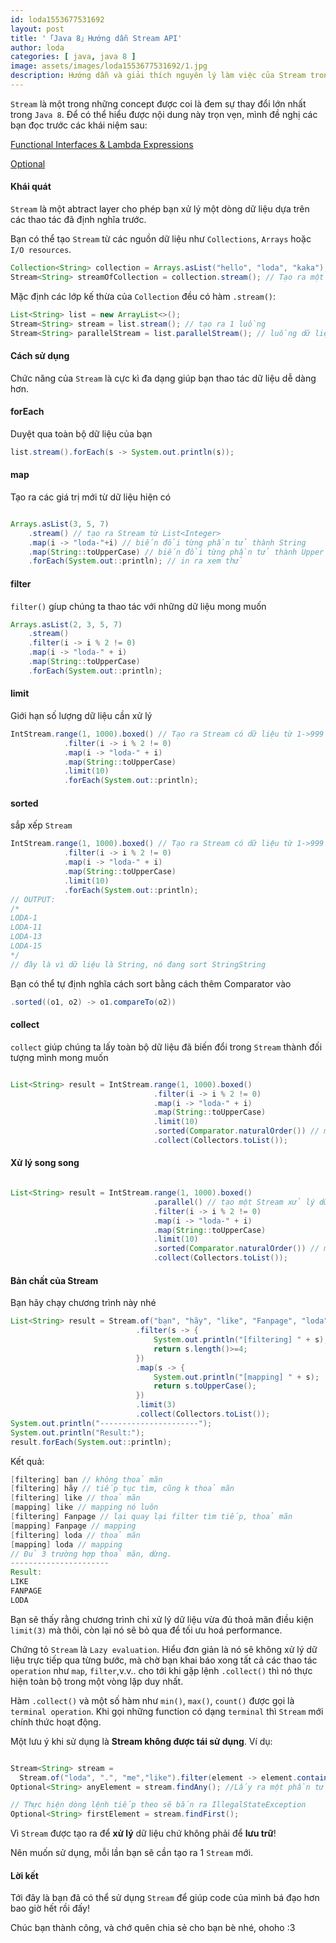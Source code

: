 ```yaml
---
id: loda1553677531692
layout: post
title: '「Java 8」Hướng dẫn Stream API'
author: loda
categories: [ java, java 8 ]
image: assets/images/loda1553677531692/1.jpg
description: Hướng dẫn và giải thích nguyên lý làm việc của Stream trong Java 8
---
```


`Stream` là một trong những concept được coi là đem sự thay đổi lớn nhất trong `Java 8`. Để có thể hiểu được nội dung này trọn vẹn, mình đề nghị các bạn đọc trước các khái niệm sau:

[Functional Interfaces & Lambda Expressions][link-functional]

[Optional][link-optional]

#### Khái quát

`Stream` là một abtract layer cho phép bạn xử lý một dòng dữ liệu dựa trên các thao tác đã định nghĩa trước.

Bạn có thể tạo `Stream` từ các nguồn dữ liệu như `Collections`, `Arrays` hoặc `I/O resources`.

```java
Collection<String> collection = Arrays.asList("hello", "loda", "kaka");
Stream<String> streamOfCollection = collection.stream(); // Tạo ra một stream từ collection
```

Mặc định các lớp kế thừa của `Collection` đều có hàm `.stream()`:

```java
List<String> list = new ArrayList<>();
Stream<String> stream = list.stream(); // tạo ra 1 luồng
Stream<String> parallelStream = list.parallelStream(); // luồng dữ liệu song song (xử lý trên nhiều thread cùng lúc)
```

#### Cách sử dụng

Chức năng của `Stream` là cực kì đa dạng giúp bạn thao tác dữ liệu dễ dàng hơn.

#### forEach

Duyệt qua toàn bộ dữ liệu của bạn

```java
list.stream().forEach(s -> System.out.println(s));
```

#### map

Tạo ra các giá trị mới từ dữ liệu hiện có

```java

Arrays.asList(3, 5, 7)
    .stream() // tạo ra Stream từ List<Integer>
    .map(i -> "loda-"+i) // biến đổi từng phần tử thành String 
    .map(String::toUpperCase) // biến đổi từng phần tử thành Upper case
    .forEach(System.out::println); // in ra xem thử
```

#### filter

`filter()` gíup chúng ta thao tác với những dữ liệu mong muốn

```java
Arrays.asList(2, 3, 5, 7)
    .stream()
    .filter(i -> i % 2 != 0)
    .map(i -> "loda-" + i)
    .map(String::toUpperCase)
    .forEach(System.out::println);
```

#### limit

Giới hạn số lượng dữ liệu cần xử lý

```java
IntStream.range(1, 1000).boxed() // Tạo ra Stream có dữ liệu từ 1->999
            .filter(i -> i % 2 != 0)
            .map(i -> "loda-" + i)
            .map(String::toUpperCase)
            .limit(10)
            .forEach(System.out::println);
```

#### sorted

sắp xếp `Stream`

```java
IntStream.range(1, 1000).boxed() // Tạo ra Stream có dữ liệu từ 1->999
            .filter(i -> i % 2 != 0)
            .map(i -> "loda-" + i)
            .map(String::toUpperCase)
            .limit(10)
            .forEach(System.out::println);
// OUTPUT: 
/*
LODA-1
LODA-11
LODA-13
LODA-15
*/
// đây là vì dữ liệu là String, nó đang sort StringString
```

Bạn có thể tự định nghĩa cách sort bằng cách thêm Comparator vào

```java
.sorted((o1, o2) -> o1.compareTo(o2))
```

#### collect

`collect` giúp chúng ta lấy toàn bộ dữ liệu đã biến đổi trong `Stream` thành đối tượng mình mong muốn

```java

List<String> result = IntStream.range(1, 1000).boxed()
                                .filter(i -> i % 2 != 0)
                                .map(i -> "loda-" + i)
                                .map(String::toUpperCase)
                                .limit(10)
                                .sorted(Comparator.naturalOrder()) // một cách khác để sort
                                .collect(Collectors.toList());

```

#### Xử lý song song

```java

List<String> result = IntStream.range(1, 1000).boxed()
                                .parallel() // tạo một Stream xử lý dữ liệu song song, tương đương với parallelStream()
                                .filter(i -> i % 2 != 0)
                                .map(i -> "loda-" + i)
                                .map(String::toUpperCase)
                                .limit(10)
                                .sorted(Comparator.naturalOrder()) // một cách khác để sort
                                .collect(Collectors.toList());

```

#### Bản chất của Stream

Bạn hãy chạy chương trình này nhé

```java
List<String> result = Stream.of("bạn", "hãy", "like", "Fanpage", "loda","dể","cập","nhật","nhiều","hơn")
                            .filter(s -> {
                                System.out.println("[filtering] " + s);
                                return s.length()>=4;
                            })
                            .map(s -> {
                                System.out.println("[mapping] " + s);
                                return s.toUpperCase();
                            })
                            .limit(3)
                            .collect(Collectors.toList());
System.out.println("----------------------");
System.out.println("Result:");
result.forEach(System.out::println);
```

Kết quả:

```java
[filtering] bạn // không thoả mãn
[filtering] hãy // tiếp tục tìm, cũng k thoả mãn
[filtering] like // thoả mãn
[mapping] like // mapping nó luôn
[filtering] Fanpage // lại quay lại filter tìm tiếp, thoả mãn
[mapping] Fanpage // mapping
[filtering] loda // thoả mãn
[mapping] loda // mapping
// Đủ 3 trường hợp thoả mãn, dừng.
----------------------
Result:
LIKE
FANPAGE
LODA
```

Bạn sẽ thấy rằng chương trình chỉ xử lý dữ liệu vừa đủ thoả mãn điều kiện `limit(3)` mà thôi, còn lại nó sẽ bỏ qua để tối ưu hoá performance.

Chứng tỏ `Stream` là `Lazy evaluation`. Hiểu đơn giản là nó sẽ không xử lý dữ liệu trực tiếp qua từng bước, mà chờ bạn khai báo xong tất cả các thao tác `operation` như `map`, `filter`,v.v.. cho tới khi gặp lệnh `.collect()` thì nó thực hiện toàn bộ trong một vòng lặp duy nhất.

Hàm `.collect()` và một số hàm như `min()`, `max()`, `count()` được gọi là `terminal operation`. Khi gọi những function có dạng `terminal` thì `Stream` mới chính thức hoạt động.

Một lưu ý khi sử dụng là **Stream không được tái sử dụng**.
Ví dụ:

```java

Stream<String> stream = 
  Stream.of("loda", ".", "me","like").filter(element -> element.contains("e"));
Optional<String> anyElement = stream.findAny(); //Lấy ra một phần tử bất kỳ trong Stream, nó sẽ trả ra Optional 

// Thực hiện dòng lệnh tiếp theo sẽ bắn ra IllegalStateException
Optional<String> firstElement = stream.findFirst();
```

Vì `Stream` được tạo ra để **xử lý** dữ liệu chứ không phải để **lưu trữ**!

Nên muốn sử dụng, mỗi lần bạn sẽ cần tạo ra 1 `Stream` mới.


#### Lời kết

Tới đây là bạn đã có thể sử dụng `Stream` để giúp code của mình bá đạo hơn bao giờ hết rồi đấy!

Chúc bạn thành công, và chớ quên chia sẻ cho bạn bè nhé, ohoho :3

[link-functional]: localhost.com
[link-optional]: localhost.com